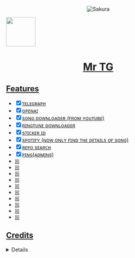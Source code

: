 <p align="center">
  <img src="https://telegra.ph/file/43e9e3a2e604ea243d3f7.jpg" alt="Sakura">
</p>

<a href="https://t.me/MrTG_Coder">
  <img src="https://img.shields.io/badge/TEEGRAM-blue?logo=telegram" width="80">

<h1 align="center">
  <b>Mr TG</b>
</h1>


## Features

- [x] ᴛᴇʟᴇɢʀᴀᴘʜ
- [x] ᴏᴘᴇɴᴀɪ
- [x] sᴏɴɢ ᴅᴏᴡɴʟᴏᴀᴅᴇʀ (ғʀᴏᴍ ʏᴏᴜᴛᴜʙᴇ)
- [x] ʀɪɴɢᴛᴜɴᴇ ᴅᴏᴡɴʟᴏᴀᴅᴇʀ
- [x] sᴛɪᴄᴋᴇʀ ɪᴅ
- [x] sᴘᴏᴛɪғʏ (ɴᴏᴡ ᴏɴʟʏ ғɪɴᴅ ᴛʜᴇ ᴅᴇᴛᴀɪʟs ᴏғ sᴏɴɢ)
- [x] ʀᴇᴘᴏ sᴇᴀʀᴄʜ
- [x] ᴘɪɴɢ(ᴀᴅᴍɪɴs)
- [x] 
- [x] 
- [x] 
- [x] 
- [x] 
- [x] 
- [x] 
- [x] 
- [x] 
- [x] 

## Credits
<details>

ᴏᴡɴᴇʀ[ᴍʀ-ᴛɢ]
(https://github.com/MrTGcoder) ᴏᴡɴᴇʀ


</details>
